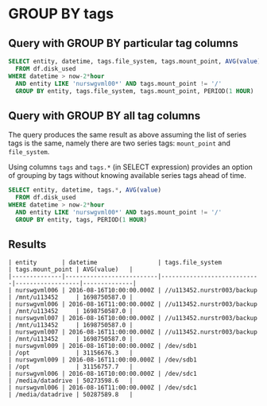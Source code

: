 # GROUP BY tags

## Query with GROUP BY particular tag columns

```sql
SELECT entity, datetime, tags.file_system, tags.mount_point, AVG(value) 
  FROM df.disk_used
WHERE datetime > now-2*hour
  AND entity LIKE 'nurswgvml00*' AND tags.mount_point != '/'
  GROUP BY entity, tags.file_system, tags.mount_point, PERIOD(1 HOUR)
```

## Query with GROUP BY all tag columns

The query produces the same result as above assuming the list of series tags is the same, namely there are two series tags: `mount_point` and `file_system`.

Using columns `tags` and `tags.*` (in SELECT expression) provides an option of grouping by tags without knowing available series tags ahead of time.

```sql
SELECT entity, datetime, tags.*, AVG(value) 
  FROM df.disk_used
WHERE datetime > now-2*hour
  AND entity LIKE 'nurswgvml00*' AND tags.mount_point != '/'
  GROUP BY entity, tags, PERIOD(1 HOUR)
```

## Results

```ls
| entity       | datetime                 | tags.file_system           | tags.mount_point | AVG(value)   | 
|--------------|--------------------------|----------------------------|------------------|--------------| 
| nurswgvml006 | 2016-08-16T10:00:00.000Z | //u113452.nurstr003/backup | /mnt/u113452     | 1698750587.0 | 
| nurswgvml006 | 2016-08-16T11:00:00.000Z | //u113452.nurstr003/backup | /mnt/u113452     | 1698750587.0 | 
| nurswgvml007 | 2016-08-16T10:00:00.000Z | //u113452.nurstr003/backup | /mnt/u113452     | 1698750587.0 | 
| nurswgvml007 | 2016-08-16T11:00:00.000Z | //u113452.nurstr003/backup | /mnt/u113452     | 1698750587.0 | 
| nurswgvml009 | 2016-08-16T10:00:00.000Z | /dev/sdb1                  | /opt             | 31156676.3   | 
| nurswgvml009 | 2016-08-16T11:00:00.000Z | /dev/sdb1                  | /opt             | 31156757.7   | 
| nurswgvml006 | 2016-08-16T10:00:00.000Z | /dev/sdc1                  | /media/datadrive | 50273598.6   | 
| nurswgvml006 | 2016-08-16T11:00:00.000Z | /dev/sdc1                  | /media/datadrive | 50287589.8   | 
```
